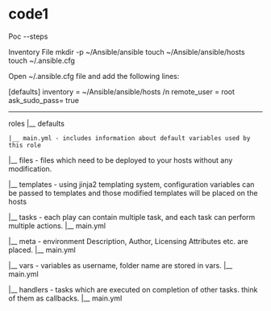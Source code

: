 # code1




Poc --steps

Inventory File
mkdir -p ~/Ansible/ansible
touch ~/Ansible/ansible/hosts
touch ~/.ansible.cfg



Open ~/.ansible.cfg file and add the following lines:

[defaults]
inventory = ~/Ansible/ansible/hosts /n
remote_user = root
ask_sudo_pass= true





-------------------------------
roles
|__ defaults

    |__ main.yml - includes information about default variables used by this role

|__ files        - files which need to be deployed to your hosts without any modification.

|__ templates    - using jinja2 templating system, configuration variables can
               be passed to templates and those modified templates will be
               placed on the hosts

|__ tasks        - each play can contain multiple task, and each task can perform multiple actions.
    |__ main.yml

|__ meta         - environment Description, Author, Licensing Attributes etc. are placed.
    |__ main.yml

|__ vars         - variables as username, folder name are stored in vars.
    |__ main.yml

|__ handlers     - tasks which are executed on completion of other tasks.
               think of them as callbacks.
    |__ main.yml
